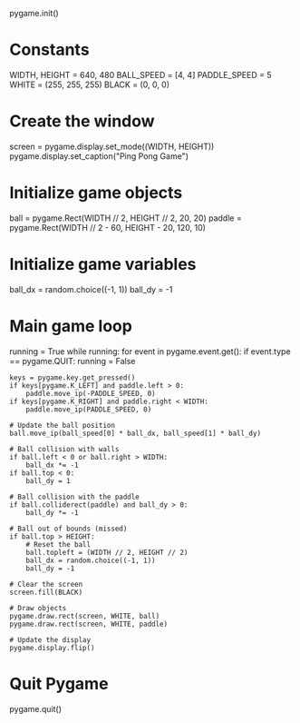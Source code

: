 pygame.init()

# Constants
WIDTH, HEIGHT = 640, 480
BALL_SPEED = [4, 4]
PADDLE_SPEED = 5
WHITE = (255, 255, 255)
BLACK = (0, 0, 0)

# Create the window
screen = pygame.display.set_mode((WIDTH, HEIGHT))
pygame.display.set_caption("Ping Pong Game")

# Initialize game objects
ball = pygame.Rect(WIDTH // 2, HEIGHT // 2, 20, 20)
paddle = pygame.Rect(WIDTH // 2 - 60, HEIGHT - 20, 120, 10)

# Initialize game variables
ball_dx = random.choice((-1, 1))
ball_dy = -1

# Main game loop
running = True
while running:
    for event in pygame.event.get():
        if event.type == pygame.QUIT:
            running = False

    keys = pygame.key.get_pressed()
    if keys[pygame.K_LEFT] and paddle.left > 0:
        paddle.move_ip(-PADDLE_SPEED, 0)
    if keys[pygame.K_RIGHT] and paddle.right < WIDTH:
        paddle.move_ip(PADDLE_SPEED, 0)

    # Update the ball position
    ball.move_ip(ball_speed[0] * ball_dx, ball_speed[1] * ball_dy)

    # Ball collision with walls
    if ball.left < 0 or ball.right > WIDTH:
        ball_dx *= -1
    if ball.top < 0:
        ball_dy = 1

    # Ball collision with the paddle
    if ball.colliderect(paddle) and ball_dy > 0:
        ball_dy *= -1

    # Ball out of bounds (missed)
    if ball.top > HEIGHT:
        # Reset the ball
        ball.topleft = (WIDTH // 2, HEIGHT // 2)
        ball_dx = random.choice((-1, 1))
        ball_dy = -1

    # Clear the screen
    screen.fill(BLACK)

    # Draw objects
    pygame.draw.rect(screen, WHITE, ball)
    pygame.draw.rect(screen, WHITE, paddle)

    # Update the display
    pygame.display.flip()

# Quit Pygame
pygame.quit()
